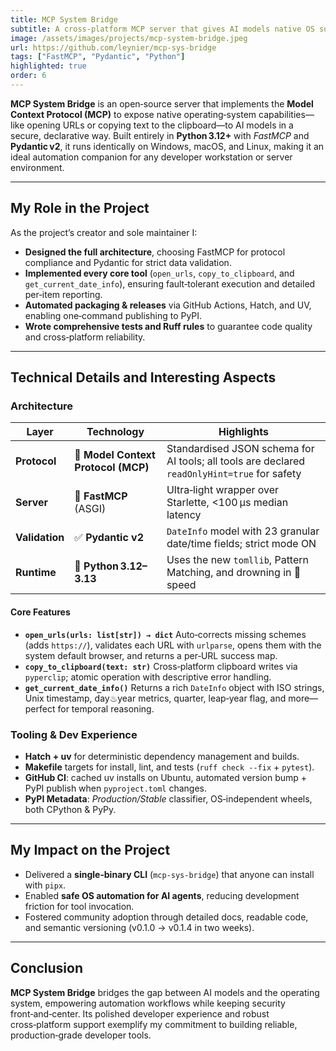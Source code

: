```yaml
---
title: MCP System Bridge
subtitle: A cross‑platform MCP server that gives AI models native OS super‑powers
image: /assets/images/projects/mcp-system-bridge.jpeg
url: https://github.com/leynier/mcp-sys-bridge
tags: ["FastMCP", "Pydantic", "Python"]
highlighted: true
order: 6
---
```


**MCP System Bridge** is an open‑source server that implements the **Model Context Protocol (MCP)** to expose native operating‑system capabilities—like opening URLs or copying text to the clipboard—to AI models in a secure, declarative way. Built entirely in **Python 3.12+** with *FastMCP* and **Pydantic v2**, it runs identically on Windows, macOS, and Linux, making it an ideal automation companion for any developer workstation or server environment.

---

## My Role in the Project

As the project’s creator and sole maintainer I:

* **Designed the full architecture**, choosing FastMCP for protocol compliance and Pydantic for strict data validation.
* **Implemented every core tool** (`open_urls`, `copy_to_clipboard`, and `get_current_date_info`), ensuring fault‑tolerant execution and detailed per‑item reporting.
* **Automated packaging & releases** via GitHub Actions, Hatch, and UV, enabling one‑command publishing to PyPI.
* **Wrote comprehensive tests and Ruff rules** to guarantee code quality and cross‑platform reliability.

---

## Technical Details and Interesting Aspects

### Architecture

| Layer          | Technology                          | Highlights                                                                                   |
| -------------- | ----------------------------------- | -------------------------------------------------------------------------------------------- |
| **Protocol**   | 🧩 **Model Context Protocol (MCP)** | Standardised JSON schema for AI tools; all tools are declared `readOnlyHint=true` for safety |
| **Server**     | 🚀 **FastMCP** (ASGI)               | Ultra‑light wrapper over Starlette, <100 µs median latency                                   |
| **Validation** | ✅ **Pydantic v2**                   | `DateInfo` model with 23 granular date/time fields; strict mode ON                           |
| **Runtime**    | 🐍 **Python 3.12–3.13**             | Uses the new `tomllib`, Pattern Matching, and drowning in 🚀 speed                           |

#### Core Features

* **`open_urls(urls: list[str]) → dict`**
  Auto‑corrects missing schemes (adds `https://`), validates each URL with `urlparse`, opens them with the system default browser, and returns a per‑URL success map.
* **`copy_to_clipboard(text: str)`**
  Cross‑platform clipboard writes via `pyperclip`; atomic operation with descriptive error handling.
* **`get_current_date_info()`**
  Returns a rich `DateInfo` object with ISO strings, Unix timestamp, day♨year metrics, quarter, leap‑year flag, and more—perfect for temporal reasoning.

### Tooling & Dev Experience

* **Hatch + uv** for deterministic dependency management and builds.
* **Makefile** targets for install, lint, and tests (`ruff check --fix` + `pytest`).
* **GitHub CI**: cached uv installs on Ubuntu, automated version bump + PyPI publish when `pyproject.toml` changes.
* **PyPI Metadata**: *Production/Stable* classifier, OS‑independent wheels, both CPython & PyPy.

---

## My Impact on the Project

* Delivered a **single‑binary CLI** (`mcp-sys-bridge`) that anyone can install with `pipx`.
* Enabled **safe OS automation for AI agents**, reducing development friction for tool invocation.
* Fostered community adoption through detailed docs, readable code, and semantic versioning (v0.1.0 → v0.1.4 in two weeks).

---

## Conclusion

**MCP System Bridge** bridges the gap between AI models and the operating system, empowering automation workflows while keeping security front‑and‑center. Its polished developer experience and robust cross‑platform support exemplify my commitment to building reliable, production‑grade developer tools.
